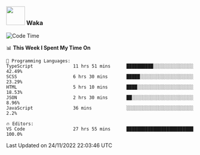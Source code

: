 ### <img src="https://media.giphy.com/media/VgCDAzcKvsR6OM0uWg/giphy.gif" width="50"> Waka

  <!--START_SECTION:waka-->
![Code Time](http://img.shields.io/badge/Code%20Time-1%2C118%20hrs%2020%20mins-blue)

📊 **This Week I Spent My Time On** 

```text
💬 Programming Languages: 
TypeScript               11 hrs 51 mins      ██████████░░░░░░░░░░░░░░░   42.49% 
SCSS                     6 hrs 30 mins       █████░░░░░░░░░░░░░░░░░░░░   23.29% 
HTML                     5 hrs 10 mins       ████░░░░░░░░░░░░░░░░░░░░░   18.53% 
JSON                     2 hrs 30 mins       ██░░░░░░░░░░░░░░░░░░░░░░░   8.96% 
JavaScript               36 mins             ░░░░░░░░░░░░░░░░░░░░░░░░░   2.2%

🔥 Editors: 
VS Code                  27 hrs 55 mins      █████████████████████████   100.0%

```


 Last Updated on 24/11/2022 22:03:46 UTC
<!--END_SECTION:waka-->
